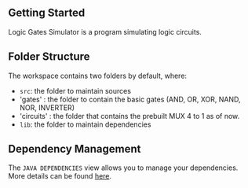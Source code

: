 ## Getting Started

Logic Gates Simulator is a program simulating logic circuits.

## Folder Structure

The workspace contains two folders by default, where:

- `src`: the folder to maintain sources
- 'gates' : the folder to contain the basic gates (AND, OR, XOR, NAND, NOR, INVERTER)
- 'circuits' : the folder that contains the prebuilt MUX 4 to 1 as of now.
- `lib`: the folder to maintain dependencies

## Dependency Management

The `JAVA DEPENDENCIES` view allows you to manage your dependencies. More details can be found [here](https://github.com/microsoft/vscode-java-pack/blob/master/release-notes/v0.9.0.md#work-with-jar-files-directly).
